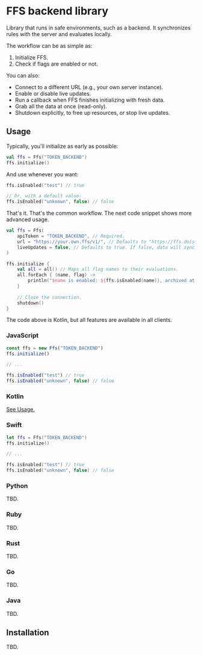 # FFS backend library

Library that runs in safe environments, such as a backend. It synchronizes rules with the server and evaluates locally.

The workflow can be as simple as:

1. Initialize FFS.
2. Check if flags are enabled or not.

You can also:

- Connect to a different URL (e.g., your own server instance).
- Enable or disable live updates.
- Run a callback when FFS finishes initializing with fresh data.
- Grab all the data at once (read-only).
- Shutdown explicitly, to free up resources, or stop live updates.

## Usage

Typically, you'll initialize as early as possible:

```kotlin
val ffs = Ffs("TOKEN_BACKEND")
ffs.initialize()
```

And use whenever you want:

```kotlin
ffs.isEnabled("test") // true

// Or, with a default value:
ffs.isEnabled("unknown", false) // false
```

That's it. That's the common workflow. The next code snippet shows more advanced usage.

```kotlin
val ffs = Ffs(
    apiToken = "TOKEN_BACKEND", // Required.
    url = "https://your.own.ffs/v1/", // Defaults to "https://ffs.doist.com".
    liveUpdates = false, // Defaults to true. If false, data will sync once.
)

ffs.initialize {
    val all = all() // Maps all flag names to their evaluations.
    all.forEach { (name, flag) ->
        println("$name is enabled: ${ffs.isEnabled(name)}, archived at: ${flag.archived_at}")
    }
    
    // Close the connection.
    shutdown()
}
```

The code above is Kotlin, but all features are available in all clients.

### JavaScript

```javascript
const ffs = new Ffs("TOKEN_BACKEND")
ffs.initialize()

// ...

ffs.isEnabled("test") // true
ffs.isEnabled("unknown", false) // false
```

### Kotlin

[See Usage.](#usage)

### Swift

```swift
let ffs = Ffs("TOKEN_BACKEND")
ffs.initialize()

// ...

ffs.isEnabled("test") // true
ffs.isEnabled("unknown", false) // false
```

### Python

TBD.

### Ruby

TBD.

### Rust

TBD.

### Go

TBD.

### Java

TBD.

## Installation

TBD.
